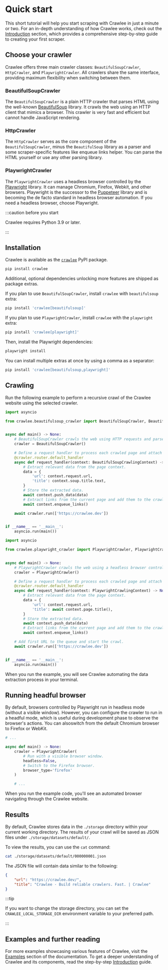# Quick start

This short tutorial will help you start scraping with Crawlee in just a minute or two. For an in-depth understanding
of how Crawlee works, check out the [Introduction](https://crawlee.dev/docs/introduction) section, which provides
a comprehensive step-by-step guide to creating your first scraper.

## Choose your crawler

Crawlee offers three main crawler classes: `BeautifulSoupCrawler`, `HttpCrawler`, and `PlaywrightCrawler`.
All crawlers share the same interface, providing maximum flexibility when switching between them.

### BeautifulSoupCrawler

The `BeautifulSoupCrawler` is a plain HTTP crawler that parses HTML using the well-known
[BeautifulSoup](https://pypi.org/project/beautifulsoup4/) library. It crawls the web using an HTTP client
that mimics a browser. This crawler is very fast and efficient but cannot handle JavaScript rendering.

### HttpCrawler

The `HttpCrawler` serves as the core component of the `BeautifulSoupCrawler`, minus the `BeautifulSoup` library
as a parser and some scraper-specific features like enqueue links helper. You can parse the HTML yourself or
use any other parsing library.

### PlaywrightCrawler

The `PlaywrightCrawler` uses a headless browser controlled by the [Playwright](https://playwright.dev/)
library. It can manage Chromium, Firefox, Webkit, and other browsers. Playwright is the successor to
the [Puppeteer](https://pptr.dev/) library and is becoming the de facto standard in headless browser automation.
If you need a headless browser, choose Playwright.

:::caution before you start

Crawlee requires Python 3.9 or later.

:::

## Installation

Crawlee is available as the [`crawlee`](https://pypi.org/project/crawlee/) PyPI package.

```bash
pip install crawlee
```

Additional, optional dependencies unlocking more features are shipped as package extras.

If you plan to use `BeautifulSoupCrawler`, install `crawlee` with `beautifulsoup` extra:

```bash
pip install 'crawlee[beautifulsoup]'
```

If you plan to use `PlaywrightCrawler`, install `crawlee` with the `playwright` extra:

```bash
pip install 'crawlee[playwright]'
```

Then, install the Playwright dependencies:

```bash
playwright install
```

You can install multiple extras at once by using a comma as a separator:

```bash
pip install 'crawlee[beautifulsoup,playwright]'
```

## Crawling

Run the following example to perform a recursive crawl of the Crawlee website using the selected crawler.

```python
import asyncio

from crawlee.beautifulsoup_crawler import BeautifulSoupCrawler, BeautifulSoupCrawlingContext


async def main() -> None:
    # BeautifulSoupCrawler crawls the web using HTTP requests and parses HTML using the BeautifulSoup library.
    crawler = BeautifulSoupCrawler()

    # Define a request handler to process each crawled page and attach it to the crawler using a decorator.
    @crawler.router.default_handler
    async def request_handler(context: BeautifulSoupCrawlingContext) -> None:
        # Extract relevant data from the page context.
        data = {
            'url': context.request.url,
            'title': context.soup.title.text,
        }
        # Store the extracted data.
        await context.push_data(data)
        # Extract links from the current page and add them to the crawling queue.
        await context.enqueue_links()

    await crawler.run(['https://crawlee.dev'])


if __name__ == '__main__':
    asyncio.run(main())
```

```python
import asyncio

from crawlee.playwright_crawler import PlaywrightCrawler, PlaywrightCrawlingContext


async def main() -> None:
    # PlaywrightCrawler crawls the web using a headless browser controlled by the Playwright library.
    crawler = PlaywrightCrawler()

    # Define a request handler to process each crawled page and attach it to the crawler using a decorator.
    @crawler.router.default_handler
    async def request_handler(context: PlaywrightCrawlingContext) -> None:
        # Extract relevant data from the page context.
        data = {
            'url': context.request.url,
            'title': await context.page.title(),
        }
        # Store the extracted data.
        await context.push_data(data)
        # Extract links from the current page and add them to the crawling queue.
        await context.enqueue_links()

    # Add first URL to the queue and start the crawl.
    await crawler.run(['https://crawlee.dev'])


if __name__ == '__main__':
    asyncio.run(main())
```

When you run the example, you will see Crawlee automating the data extraction process in your terminal.

<!-- TODO: improve the logging and add here a sample -->

## Running headful browser

By default, browsers controlled by Playwright run in headless mode (without a visible window). However,
you can configure the crawler to run in a headful mode, which is useful during development phase to observe
the browser's actions. You can alsoswitch from the default Chromium browser to Firefox or WebKit.

```python
# ...

async def main() -> None:
    crawler = PlaywrightCrawler(
        # Run with a visible browser window.
        headless=False,
        # Switch to the Firefox browser.
        browser_type='firefox'
    )

    # ...
```

When you run the example code, you'll see an automated browser navigating through the Crawlee website.

<!-- TODO: add video example -->

## Results

By default, Crawlee stores data in the `./storage` directory within your current working directory.
The results of your crawl will be saved as JSON files under `./storage/datasets/default/`.

To view the results, you can use the `cat` command:

```sh
cat ./storage/datasets/default/000000001.json
```

The JSON file will contain data similar to the following:

```json
{
    "url": "https://crawlee.dev/",
    "title": "Crawlee · Build reliable crawlers. Fast. | Crawlee"
}
```

:::tip

If you want to change the storage directory, you can set the `CRAWLEE_LOCAL_STORAGE_DIR` environment variable
to your preferred path.

:::

## Examples and further reading

For more examples showcasing various features of Crawlee, visit
the [Examples](https://crawlee.dev/python/docs/examples) section of the documentation.
To get a deeper understanding of Crawlee and its components, read the step-by-step
[Introduction](https://crawlee.dev/python/docs/examples) guide.

<!-- TODO: add related links once they are ready -->
